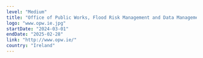 ```yaml
---
level: "Medium"
title: "Office of Public Works, Flood Risk Management and Data Management Section"
logo: "www.opw.ie.jpg"
startDate: "2024-03-01"
endDate: "2025-02-28"
link: "http://www.opw.ie/"
country: "Ireland"
---
```

